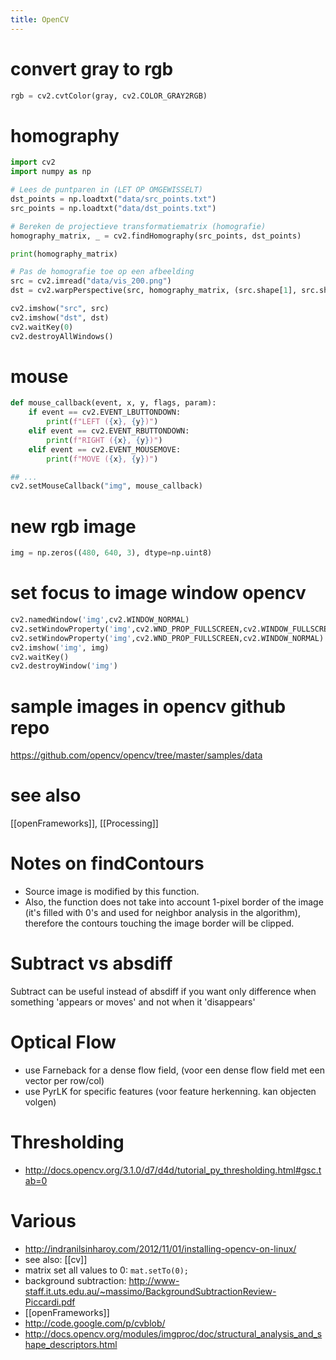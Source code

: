 ```yaml
---
title: OpenCV
---
```


# convert gray to rgb
```python
rgb = cv2.cvtColor(gray, cv2.COLOR_GRAY2RGB)
```

# homography
```python
import cv2
import numpy as np

# Lees de puntparen in (LET OP OMGEWISSELT)
dst_points = np.loadtxt("data/src_points.txt")
src_points = np.loadtxt("data/dst_points.txt")

# Bereken de projectieve transformatiematrix (homografie)
homography_matrix, _ = cv2.findHomography(src_points, dst_points)

print(homography_matrix)

# Pas de homografie toe op een afbeelding
src = cv2.imread("data/vis_200.png")
dst = cv2.warpPerspective(src, homography_matrix, (src.shape[1], src.shape[0]))

cv2.imshow("src", src)
cv2.imshow("dst", dst)
cv2.waitKey(0)
cv2.destroyAllWindows()
```

# mouse
```python
def mouse_callback(event, x, y, flags, param):
    if event == cv2.EVENT_LBUTTONDOWN:
        print(f"LEFT ({x}, {y})")
    elif event == cv2.EVENT_RBUTTONDOWN:
        print(f"RIGHT ({x}, {y})")
    elif event == cv2.EVENT_MOUSEMOVE:
        print(f"MOVE ({x}, {y})")

## ...
cv2.setMouseCallback("img", mouse_callback)
```

# new rgb image
```python
img = np.zeros((480, 640, 3), dtype=np.uint8)
```

# set focus to image window opencv
```python
cv2.namedWindow('img',cv2.WINDOW_NORMAL)
cv2.setWindowProperty('img',cv2.WND_PROP_FULLSCREEN,cv2.WINDOW_FULLSCREEN)
cv2.setWindowProperty('img',cv2.WND_PROP_FULLSCREEN,cv2.WINDOW_NORMAL)
cv2.imshow('img', img)
cv2.waitKey()
cv2.destroyWindow('img')
```

# sample images in opencv github repo
https://github.com/opencv/opencv/tree/master/samples/data

# see also
[[openFrameworks]], [[Processing]]

# Notes on findContours
  * Source image is modified by this function. 
  * Also, the function does not take into account 1-pixel border of the image (it's filled with 0's and used for neighbor analysis in the algorithm), therefore the contours touching the image border will be clipped.

# Subtract vs absdiff
Subtract can be useful instead of absdiff if you want only difference when something 'appears or moves' and not when it 'disappears'

# Optical Flow
* use Farneback for a dense flow field, (voor een dense flow field met een vector per row/col)
* use PyrLK for specific features (voor feature herkenning. kan objecten volgen)

# Thresholding
* http://docs.opencv.org/3.1.0/d7/d4d/tutorial_py_thresholding.html#gsc.tab=0

# Various
* http://indranilsinharoy.com/2012/11/01/installing-opencv-on-linux/
* see also: [[cv]]
* matrix set all values to 0: ```mat.setTo(0);```
* background subtraction: http://www-staff.it.uts.edu.au/~massimo/BackgroundSubtractionReview-Piccardi.pdf
* [[openFrameworks]]
* http://code.google.com/p/cvblob/
* http://docs.opencv.org/modules/imgproc/doc/structural_analysis_and_shape_descriptors.html
